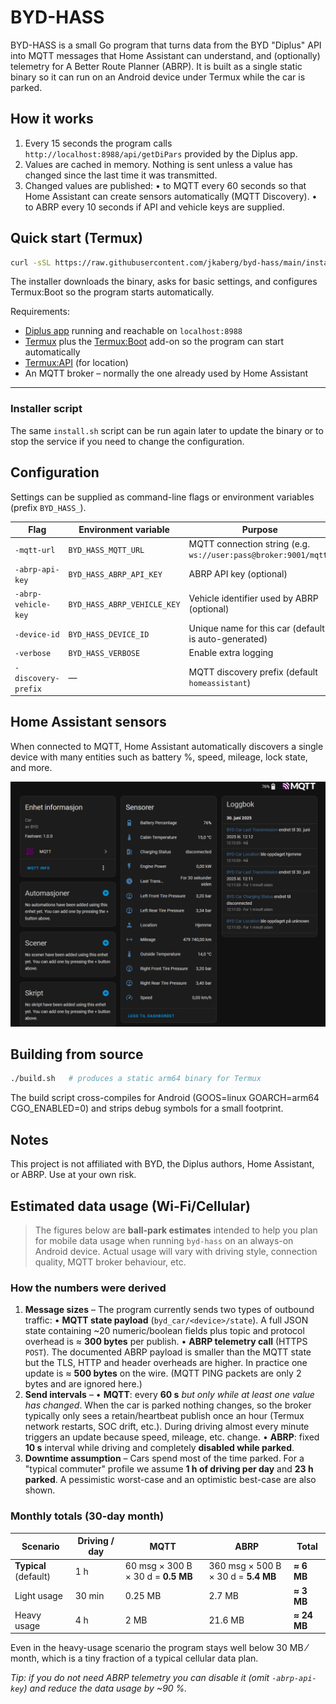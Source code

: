 # BYD-HASS

BYD-HASS is a small Go program that turns data from the BYD "Diplus" API into MQTT messages that Home Assistant can understand, and (optionally) telemetry for A Better Route Planner (ABRP).  It is built as a single static binary so it can run on an Android device under Termux while the car is parked.

## How it works

1. Every 15 seconds the program calls `http://localhost:8988/api/getDiPars` provided by the Diplus app.
2. Values are cached in memory.  Nothing is sent unless a value has changed since the last time it was transmitted.
3. Changed values are published:
   • to MQTT every 60 seconds so that Home Assistant can create sensors automatically (MQTT Discovery).
   • to ABRP every 10 seconds if API and vehicle keys are supplied.

## Quick start (Termux)

```bash
curl -sSL https://raw.githubusercontent.com/jkaberg/byd-hass/main/install.sh | bash
```

The installer downloads the binary, asks for basic settings, and configures Termux:Boot so the program starts automatically.

Requirements:
- [Diplus app](http://lanye.pw/di/) running and reachable on `localhost:8988`
- [Termux](https://termux.com/) plus the [Termux:Boot](https://github.com/termux/termux-boot) add-on so the program can start automatically
- [Termux:API](https://github.com/termux/termux-api) (for location)
- An MQTT broker – normally the one already used by Home Assistant

---

### Installer script

The same `install.sh` script can be run again later to update the binary or to stop the service if you need to change the configuration.

## Configuration

Settings can be supplied as command-line flags or environment variables (prefix `BYD_HASS_`).

| Flag | Environment variable | Purpose |
| ---- | -------------------- | ------- |
| `-mqtt-url`            | `BYD_HASS_MQTT_URL`          | MQTT connection string (e.g. `ws://user:pass@broker:9001/mqtt`) |
| `-abrp-api-key`        | `BYD_HASS_ABRP_API_KEY`      | ABRP API key (optional) |
| `-abrp-vehicle-key`    | `BYD_HASS_ABRP_VEHICLE_KEY`  | Vehicle identifier used by ABRP (optional) |
| `-device-id`           | `BYD_HASS_DEVICE_ID`         | Unique name for this car (default is auto-generated) |
| `-verbose`             | `BYD_HASS_VERBOSE`           | Enable extra logging |
| `-discovery-prefix`    | ―                            | MQTT discovery prefix (default `homeassistant`) |

## Home Assistant sensors

When connected to MQTT, Home Assistant automatically discovers a single device with many entities such as battery %, speed, mileage, lock state, and more.

![Example sensors in Home Assistant](docs/pictures/mqtt-2025-06-30.png)

## Building from source

```bash
./build.sh   # produces a static arm64 binary for Termux
```

The build script cross-compiles for Android (GOOS=linux GOARCH=arm64 CGO_ENABLED=0) and strips debug symbols for a small footprint.

## Notes

This project is not affiliated with BYD, the Diplus authors, Home Assistant, or ABRP.  Use at your own risk.

## Estimated data usage (Wi-Fi/Cellular)

> The figures below are **ball-park estimates** intended to help you plan for mobile data usage when running `byd-hass` on an always-on Android device.  Actual usage will vary with driving style, connection quality, MQTT broker behaviour, etc.

### How the numbers were derived

1. **Message sizes** – The program currently sends two types of outbound traffic:
   • **MQTT state payload** (`byd_car/<device>/state`).  A full JSON state containing ~20 numeric/boolean fields plus topic and protocol overhead is ≈ **300 bytes** per publish.
   • **ABRP telemetry call** (HTTPS `POST`).  The documented ABRP payload is smaller than the MQTT state but the TLS, HTTP and header overheads are higher.  In practice one update is ≈ **500 bytes** on the wire.
   (MQTT PING packets are only 2 bytes and are ignored here.)
2. **Send intervals** –
   • **MQTT**: every **60 s** *but only while at least one value has changed*.  When the car is parked nothing changes, so the broker typically only sees a retain/heartbeat publish once an hour (Termux network restarts, SOC drift, etc.).  During driving almost every minute triggers an update because speed, mileage, etc. change.
   • **ABRP**: fixed **10 s** interval while driving and completely **disabled while parked**.
3. **Downtime assumption** – Cars spend most of the time parked.  For a "typical commuter" profile we assume **1 h of driving per day** and **23 h parked**.  A pessimistic worst-case and an optimistic best-case are also shown.

### Monthly totals (30-day month)

| Scenario | Driving / day | MQTT | ABRP | Total |
| -------- | ------------- | ---- | ---- | ----- |
| **Typical** (default) | 1 h | 60 msg × 300 B × 30 d = **0.5 MB** | 360 msg × 500 B × 30 d = **5.4 MB** | **≈ 6 MB** |
| Light usage | 30 min | 0.25 MB | 2.7 MB | **≈ 3 MB** |
| Heavy usage | 4 h | 2 MB | 21.6 MB | **≈ 24 MB** |

Even in the heavy-usage scenario the program stays well below 30 MB ⁄ month, which is a tiny fraction of a typical cellular data plan.

*Tip: if you do not need ABRP telemetry you can disable it (omit `-abrp-api-key`) and reduce the data usage by ~90 %.*
